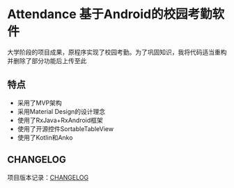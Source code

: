 ﻿# Attendance 基于Android的校园考勤软件

大学阶段的项目成果，原程序实现了校园考勤。为了巩固知识，我将代码适当重构并删除了部分功能后上传至此

## 特点

* 采用了MVP架构
* 采用Material Design的设计理念
* 使用了RxJava+RxAndroid框架
* 使用了开源控件SortableTableView
* 使用了Kotlin和Anko

## CHANGELOG
项目版本记录：[CHANGELOG](https://github.com/lpq29743/Attendance/blob/master/CHANGELOG.md)